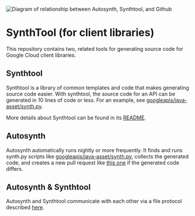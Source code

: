 ![Diagram of relationship between Autosynth, Synthtool, and Github](./images/flow.png)

# SynthTool (for client libraries)

This repository contains two, related tools for generating source code for
Google Cloud client libraries.

## Synthtool

Synthtool is a library of common templates and code that makes generating
source code easier.  With synthtool, the source code for an API can be generated
in 10 lines of code or less.  For an example, see 
[googleapis/java-asset/synth.py](https://github.com/googleapis/java-asset/blob/master/synth.py).

More details about Synthtool can be found in its [README](./synthtool/README.md).

## Autosynth

Autosynth automatically runs nightly or more frequently.  It finds and runs
synth.py scripts like
[googleapis/java-asset/synth.py](https://github.com/googleapis/java-asset/blob/master/synth.py),
collects the generated code, and creates a new pull request like
[this one](https://github.com/googleapis/java-asset/pull/180) if the generated
code differs.

## Autosynth & Synthtool

Autosynth and Synthtool communicate with each other via a file protocol
described [here](./synthtool/protos/README.md).

